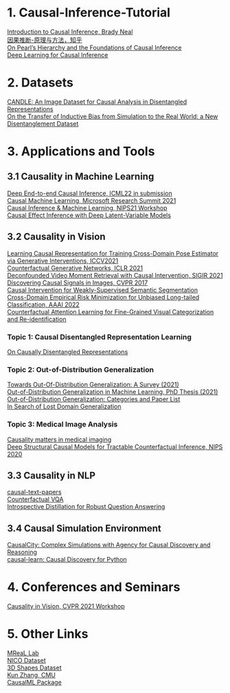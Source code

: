 # 1. Causal-Inference-Tutorial
[Introduction to Causal Inference, Brady Neal](https://www.bradyneal.com/causal-inference-course) \
[因果推断-原理与方法，知乎](https://zhuanlan.zhihu.com/p/403098221) \
[On Pearl’s Hierarchy and the Foundations of Causal Inference](https://causalai.net/r60.pdf) \
[Deep Learning for Causal Inference](https://github.com/kochbj/Deep-Learning-for-Causal-Inference)

# 2. Datasets
[CANDLE: An Image Dataset for Causal Analysis in Disentangled Representations](https://causal-disentanglement.github.io/IITH-CANDLE/) \
[On the Transfer of Inductive Bias from Simulation to the Real World: a New Disentanglement Dataset](https://github.com/rr-learning/disentanglement_dataset)


# 3. Applications and Tools
## 3.1 Causality in Machine Learning
[Deep End-to-end Causal Inference, ICML22 in submission](https://arxiv.org/pdf/2202.02195.pdf) \
[Causal Machine Learning, Microsoft Research Summit 2021](https://www.microsoft.com/en-us/research/video/opening-remarks-causal-machine-learning/) \
[Causal Inference & Machine Learning, NIPS21 Workshop](https://why21.causalai.net/papers.html) \
[Causal Effect Inference with Deep Latent-Variable Models](https://arxiv.org/pdf/1705.08821.pdf)

## 3.2 Causality in Vision
[Learning Causal Representation for Training Cross-Domain Pose Estimator via Generative Interventions, ICCV2021](https://openaccess.thecvf.com/content/ICCV2021/papers/Zhang_Learning_Causal_Representation_for_Training_Cross-Domain_Pose_Estimator_via_Generative_ICCV_2021_paper.pdf) \
[Counterfactual Generative Networks, ICLR 2021](http://www.cvlibs.net/publications/Sauer2021ICLR.pdf) \
[Deconfounded Video Moment Retrieval with Causal Intervention, SIGIR 2021](https://arxiv.org/pdf/2106.01534.pdf) \
[Discovering Causal Signals in Images, CVPR 2017](https://leon.bottou.org/publications/pdf/cvpr-2017.pdf) \
[Causal Intervention for Weakly-Supervised Semantic Segmentation](https://arxiv.org/pdf/2009.12547.pdf) \
[Cross-Domain Empirical Risk Minimization for Unbiased Long-tailed Classification, AAAI 2022](https://arxiv.org/pdf/2112.14380.pdf) \
[Counterfactual Attention Learning for Fine-Grained Visual Categorization and Re-identification](https://arxiv.org/pdf/2108.08728.pdf)


### Topic 1: Causal Disentangled Representation Learning
[On Causally Disentangled Representations](https://arxiv.org/pdf/2112.05746.pdf)

### Topic 2: Out-of-Distribution Generalization
[Towards Out-Of-Distribution Generalization: A Survey (2021)](https://arxiv.org/pdf/2108.13624.pdf) \
[Out-of-Distribution Generalization in Machine Learning, PhD Thesis (2021)](https://arxiv.org/pdf/2103.02667.pdf) \
[Out-of-Distribution Generalization: Categories and Paper List](http://out-of-distribution-generalization.com/) \
[In Search of Lost Domain Generalization](https://arxiv.org/pdf/2007.01434.pdf)

### Topic 3: Medical Image Analysis
[Causality matters in medical imaging](https://www.nature.com/articles/s41467-020-17478-w.pdf) \
[Deep Structural Causal Models for Tractable Counterfactual Inference, NIPS 2020](https://proceedings.neurips.cc/paper/2020/file/0987b8b338d6c90bbedd8631bc499221-Paper.pdf)

## 3.3 Causality in NLP
[causal-text-papers](https://github.com/causaltext/causal-text-papers) \
[Counterfactual VQA](https://openaccess.thecvf.com/content/CVPR2021/papers/Niu_Counterfactual_VQA_A_Cause-Effect_Look_at_Language_Bias_CVPR_2021_paper.pdf) \
[Introspective Distillation for Robust Question Answering](https://openreview.net/pdf?id=OBLl2xoDHPw)

## 3.4 Causal Simulation Environment
[CausalCity: Complex Simulations with Agency for Causal Discovery and Reasoning](https://causalcity.github.io/) \
[causal-learn: Causal Discovery for Python](https://github.com/cmu-phil/causal-learn)

# 4. Conferences and Seminars
[Causality in Vision, CVPR 2021 Workshop](http://www.causalityinvision.com/)

# 5. Other Links
[MReaL Lab](https://mreallab.github.io/) \
[NICO Dataset](http://nico.thumedialab.com/) \
[3D Shapes Dataset](https://github.com/deepmind/3d-shapes) \
[Kun Zhang, CMU](https://www.andrew.cmu.edu/user/kunz1/index.html) \
[CausalML Package](https://causalml.readthedocs.io/en/latest/causalml.html#module-causalml.optimize)
